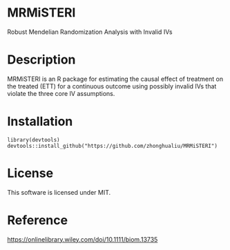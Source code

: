 # MRMiSTERI
Robust Mendelian Randomization Analysis with Invalid IVs

# Description 
MRMiSTERI is an R package for estimating the causal effect of treatment on the treated (ETT) for a continuous outcome using possibly invalid IVs that violate the three core IV assumptions. 
# Installation

```
library(devtools)
devtools::install_github("https://github.com/zhonghualiu/MRMiSTERI")
```
# License 
This software is licensed under MIT. 

# Reference
https://onlinelibrary.wiley.com/doi/10.1111/biom.13735
